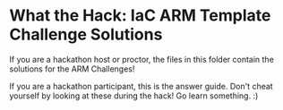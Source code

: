 # What the Hack: IaC ARM Template Challenge Solutions

If you are a hackathon host or proctor, the files in this folder contain the solutions for the ARM Challenges!

If you are a hackathon participant, this is the answer guide.  Don't cheat yourself by looking at these during the hack!  Go learn something. :)
